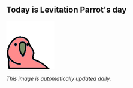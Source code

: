 ## Today is Levitation Parrot's day

![An animated GIF of a parrot, probably multi-colored](https://raw.githubusercontent.com/jmhobbs/cultofthepartyparrot.com/master/parrots/hd/levitationparrot.gif)

*This image is automatically updated daily.*
